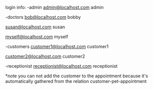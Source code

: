 login info:
-admin
admin@localhost.com
admin

-doctors
bob@localhost.com
bobby

susan@localhost.com
susan

myself@localhost.com
myself

-customers
customer1@localhost.com
customer1

customer2@localhost.com
customer2

-receptionist
receptionist@localhost.com
receptionist

*note you can not add the customer to the appointment because it's
automatically gathered from the relation customer-pet-appointment
